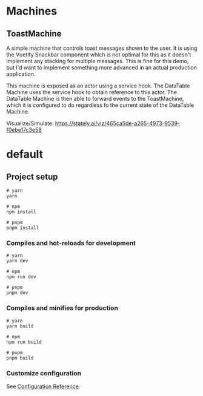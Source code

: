 # Machines

## ToastMachine
A simple machine that controls toast messages shown to the user.  It is using the Vuetify Snackbar component
which is not optimal for this as it doesn't implement any stacking for multiple messages.  This is fine for
this demo, but I'd want to implement something more advanced in an actual production application.

This machine is exposed as an actor using a service hook.  The DataTable Machine uses the service hook to
obtain reference to this actor.  The DataTable Machine is then able to forward events to the ToastMachine,
which it is configured to do regardless fo the current state of the DataTable Machine.

Visualize/Simulate: https://stately.ai/viz/465ca5de-a265-4973-9539-f0ebe17c3e58




# default

## Project setup

```
# yarn
yarn

# npm
npm install

# pnpm
pnpm install
```

### Compiles and hot-reloads for development

```
# yarn
yarn dev

# npm
npm run dev

# pnpm
pnpm dev
```

### Compiles and minifies for production

```
# yarn
yarn build

# npm
npm run build

# pnpm
pnpm build
```

### Customize configuration

See [Configuration Reference](https://vitejs.dev/config/).

